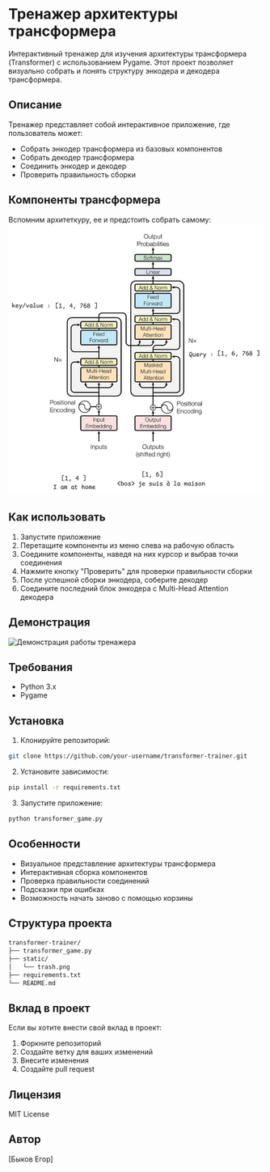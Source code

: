 # Тренажер архитектуры трансформера

Интерактивный тренажер для изучения архитектуры трансформера (Transformer) с использованием Pygame. Этот проект позволяет визуально собрать и понять структуру энкодера и декодера трансформера.

## Описание

Тренажер представляет собой интерактивное приложение, где пользователь может:
- Собрать энкодер трансформера из базовых компонентов
- Собрать декодер трансформера
- Соединить энкодер и декодер
- Проверить правильность сборки

## Компоненты трансформера
Вспомним архитеткуру, ее и предстоить собрать самому:
![Transformer](static/transformer.png)

## Как использовать

1. Запустите приложение
2. Перетащите компоненты из меню слева на рабочую область
3. Соедините компоненты, наведя на них курсор и выбрав точки соединения
4. Нажмите кнопку "Проверить" для проверки правильности сборки
5. После успешной сборки энкодера, соберите декодер
6. Соедините последний блок энкодера с Multi-Head Attention декодера

## Демонстрация

![Демонстрация работы тренажера](static/demo_play.gif)

## Требования

- Python 3.x
- Pygame

## Установка

1. Клонируйте репозиторий:
```bash
git clone https://github.com/your-username/transformer-trainer.git
```

2. Установите зависимости:
```bash
pip install -r requirements.txt
```

3. Запустите приложение:
```bash
python transformer_game.py
```

## Особенности

- Визуальное представление архитектуры трансформера
- Интерактивная сборка компонентов
- Проверка правильности соединений
- Подсказки при ошибках
- Возможность начать заново с помощью корзины

## Структура проекта

```
transformer-trainer/
├── transformer_game.py
├── static/
│   └── trash.png
├── requirements.txt
└── README.md
```

## Вклад в проект

Если вы хотите внести свой вклад в проект:
1. Форкните репозиторий
2. Создайте ветку для ваших изменений
3. Внесите изменения
4. Создайте pull request

## Лицензия

MIT License

## Автор

[Быков Егор]
